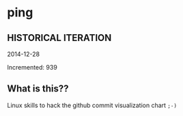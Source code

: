 # ping

## HISTORICAL ITERATION
2014-12-28

Incremented: 939

## What is this?? 
Linux skills to hack the github commit visualization chart `;-)`
